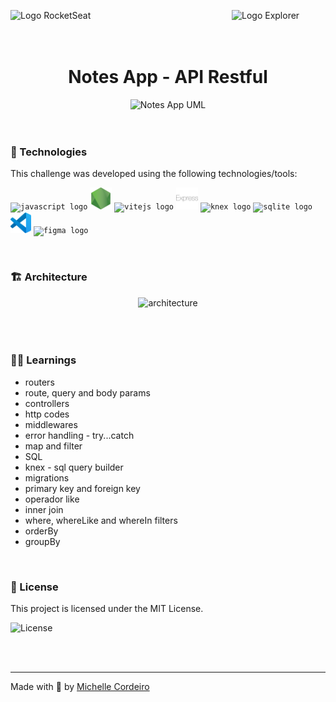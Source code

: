 <!--Banner session-->
<p>
  <img src="https://i.postimg.cc/gkShTXDv/rocketseat.png" alt="Logo RocketSeat" width="180" align="left">
  <img src="https://i.postimg.cc/5tpZqB3N/explorer-logo.png" alt="Logo Explorer" width="150" align="right">
</p>
<br><br><br>

<!--About session-->
<h1 align="center"> Notes App - API Restful</h1>

<div align="center">
  <!-- <video src=""></video> -->
  <img alt="Notes App UML" src="https://i.postimg.cc/T14fb4yY/Untitled.png" width="800">
</div>
<br><br>

<h3> 🚀 Technologies </h3>

This challenge was developed using the following technologies/tools:
<p>
  <code><img height="35" alt="javascript logo" src="https://i0.wp.com/pt.mundobabushka.com/wp-content/uploads/sites/5/2016/03/js-logo.png?fit=500%2C500&ssl=1"></code>
  <code><img height="35" alt="nodejs logo" src="https://raw.githubusercontent.com/github/explore/80688e429a7d4ef2fca1e82350fe8e3517d3494d/topics/nodejs/nodejs.png"></code>
  <code><img height="35" alt="vitejs logo" src="https://i.postimg.cc/y6mVYLYK/vite-js.png"></code>
  <code><img height="35" alt="express logo" src="https://raw.githubusercontent.com/github/explore/80688e429a7d4ef2fca1e82350fe8e3517d3494d/topics/express/express.png"></code>
  <code><img height="33" alt="knex logo" src="https://i.postimg.cc/BvpT0TLB/knex-logo-removebg-preview.png"/></code>
  <code><img height="31" alt="sqlite logo" src="https://i.postimg.cc/L8CLXz39/sqlite-removebg-preview.png"></code>
  <code><img height="33" alt="vs code logo" src="https://raw.githubusercontent.com/github/explore/80688e429a7d4ef2fca1e82350fe8e3517d3494d/topics/visual-studio-code/visual-studio-code.png"></code>
  <code><img height="33" alt="figma logo" src="https://cdn.jsdelivr.net/gh/devicons/devicon/icons/figma/figma-original.svg"/></code>
</p>
<br>

<h3> 🏗️ Architecture </h3>
<div align="center">
  <!-- <video src=""></video> -->
  <img alt="architecture" src="https://i.postimg.cc/XJvP5KTs/arquitetura.png" width="500">
</div>
<br><br>

<br>

<h3> 👩‍💻 Learnings </h3>

 - routers
 - route, query and body params
 - controllers
 - http codes
 - middlewares
 - error handling - try...catch
 - map and filter
 - SQL
 - knex - sql query builder
 - migrations
 - primary key and foreign key
 - operador like
 - inner join
 - where, whereLike and whereIn filters
 - orderBy
 - groupBy

<br>

<h3> 📝 License </h3>

This project is licensed under the MIT License.

<img alt="License" src="https://img.shields.io/static/v1?label=license&message=MIT&color=49AA26&labelColor=000000">

<br><br>

---

Made with 💜 by [Michelle Cordeiro](https://www.linkedin.com/in/michelle-cordeiro/)

<!-- ---

<div align="center">
  <p><b>Visitors Count</b></p>  
  <p align="center"><img align="center" src="https://profile-counter.glitch.me/MichelleCordeiro/count.svg" /></p>
</div> -->
